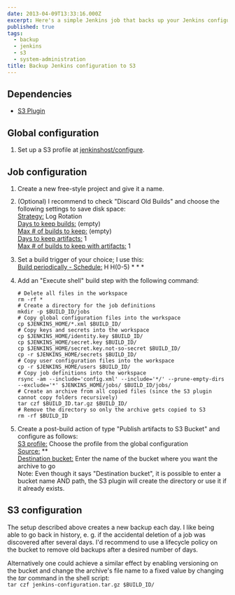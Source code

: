 ```yaml
---
date: 2013-04-09T13:33:16.000Z
excerpt: Here's a simple Jenkins job that backs up your Jenkins configuration (i.e. job definitions) to Amazon S3.
published: true
tags:
  - backup
  - jenkins
  - s3
  - system-administration
title: Backup Jenkins configuration to S3
---
```

## Dependencies

*   [S3 Plugin](https://wiki.jenkins-ci.org/display/JENKINS/S3+Plugin)

## Global configuration

1.  Set up a S3 profile at [jenkinshost/configure](#).

## Job configuration

1.  <span style="line-height: 13px;">Create a new free-style project and give it a name.</span>
2.  (Optional) I recommend to check "Discard Old Builds" and choose the following settings to save disk space:  
    <span style="text-decoration: underline;">Strategy:</span> Log Rotation  
    <span style="text-decoration: underline;">Days to keep builds:</span> (empty)  
    <span style="text-decoration: underline;">Max # of builds to keep:</span> (empty)  
    <span style="text-decoration: underline;">Days to keep artifacts:</span> 1  
    <span style="text-decoration: underline;">Max # of builds to keep with artifacts:</span> 1
3.  Set a build trigger of your choice; I use this:  
    <span style="text-decoration: underline;">Build periodically - Schedule:</span> H H(0-5) * * *
4.  Add an "Execute shell" build step with the following command:
  
    ```shell
    # Delete all files in the workspace
    rm -rf *
    # Create a directory for the job definitions
    mkdir -p $BUILD_ID/jobs
    # Copy global configuration files into the workspace
    cp $JENKINS_HOME/*.xml $BUILD_ID/
    # Copy keys and secrets into the workspace
    cp $JENKINS_HOME/identity.key $BUILD_ID/
    cp $JENKINS_HOME/secret.key $BUILD_ID/
    cp $JENKINS_HOME/secret.key.not-so-secret $BUILD_ID/
    cp -r $JENKINS_HOME/secrets $BUILD_ID/
    # Copy user configuration files into the workspace
    cp -r $JENKINS_HOME/users $BUILD_ID/
    # Copy job definitions into the workspace
    rsync -am --include='config.xml' --include='*/' --prune-empty-dirs --exclude='*' $JENKINS_HOME/jobs/ $BUILD_ID/jobs/
    # Create an archive from all copied files (since the S3 plugin cannot copy folders recursively)
    tar czf $BUILD_ID.tar.gz $BUILD_ID/
    # Remove the directory so only the archive gets copied to S3
    rm -rf $BUILD_ID
    ```

5.  Create a post-build action of type "Publish artifacts to S3 Bucket" and configure as follows:  
    <span style="text-decoration: underline;">S3 profile:</span> Choose the profile from the global configuration  
    <span style="text-decoration: underline;">Source:</span> **  
    <span style="text-decoration: underline;">Destination bucket:</span> Enter the name of the bucket where you want the archive to go  
    Note: Even though it says "Destination bucket", it is possible to enter a bucket name AND path, the S3 plugin will create the directory or use it if it already exists.

## S3 configuration

The setup described above creates a new backup each day. I like being able to go back in history, e. g. if the accidental deletion of a job was discovered after several days. I'd recommend to use a lifecycle policy on the bucket to remove old backups after a desired number of days.

Alternatively one could achieve a similar effect by enabling versioning on the bucket and change the archive's file name to a fixed value by changing the _tar_ command in the shell script:  
`tar czf jenkins-configuration.tar.gz $BUILD_ID/`
